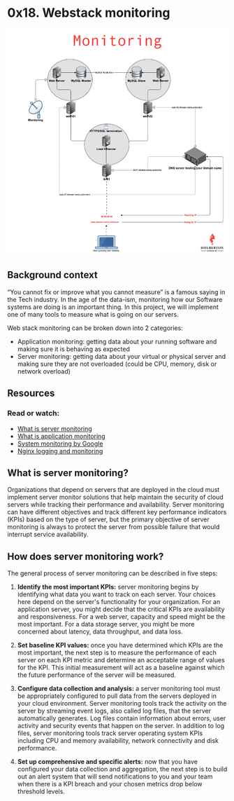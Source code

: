 # 0x18. Webstack monitoring
![Monitoring](images/monitoring.png)
 ## Background context
 “You cannot fix or improve what you cannot measure” is a famous saying in the Tech industry. In the age of the data-ism, monitoring how our Software systems are doing is an important thing. In this project, we will implement one of many tools to measure what is going on our servers.

 Web stack monitoring can be broken down into 2 categories:
 - Application monitoring: getting data about your running software and making sure it is behaving as expected
 - Server monitoring: getting data about your virtual or physical server and making sure they are not overloaded (could be CPU, memory, disk or network overload)

 ## Resources
 ### Read or watch:
 - [What is server monitoring](https://www.sumologic.com/glossary/server-monitoring/)
 - [What is application monitoring](https://en.wikipedia.org/wiki/Application_performance_management)
 - [System monitoring by Google](https://sre.google/sre-book/monitoring-distributed-systems/)
 - [Nginx logging and monitoring](https://docs.nginx.com/nginx/admin-guide/monitoring/logging/)

 ## What is server monitoring?

 Organizations that depend on servers that are deployed in the cloud must implement server monitor solutions that help maintain the security of cloud servers while tracking their performance and availability. Server monitoring can have different objectives and track different key performance indicators (KPIs) based on the type of server, but the primary objective of server monitoring is always to protect the server from possible failure that would interrupt service availability.

 ## How does server monitoring work?

 The general process of server monitoring can be described in five steps:
 1. **Identify the most important KPIs:** server monitoring begins by identifying what data you want to track on each server. Your choices here depend on the server's functionality for your organization. For an application server, you might decide that the critical KPIs are availability and responsiveness. For a web server, capacity and speed might be the most important. For a data storage server, you might be more concerned about latency, data throughput, and data loss.

 2. **Set baseline KPI values:** once you have determined which KPIs are the most important, the next step is to measure the performance of each server on each KPI metric and determine an acceptable range of values for the KPI. This initial measurement will act as a baseline against which the future performance of the server will be measured.
 3. **Configure data collection and analysis:** a server monitoring tool must be appropriately configured to pull data from the servers deployed in your cloud environment. Server monitoring tools track the activity on the server by streaming event logs, also called log files, that the server automatically generates. Log files contain information about errors, user activity and security events that happen on the server. In addition to log files, server monitoring tools track server operating system KPIs including CPU and memory availability, network connectivity and disk performance.
 4. **Set up comprehensive and specific alerts:** now that you have configured your data collection and aggregation, the next step is to build out an alert system that will send notifications to you and your team when there is a KPI breach and your chosen metrics drop below threshold levels.